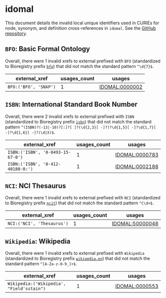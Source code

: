 # idomal

This document details the invalid local unique identifiers used in CURIEs
for node, synonym, and definition cross-references in `idomal`. See the [GitHub repository](https://github.com/VEuPathDB-ontology/IDOMAL).


## `BFO`: Basic Formal Ontology

Overall, there were 1 invalid
xrefs to external prefixed with `BFO` (standardized to Bioregistry
prefix [`bfo`](https://bioregistry.io/bfo)) that
did not match the standard pattern `^\d{7}$`.

| external_xref         |   usages_count | usages                                                          |
|-----------------------|----------------|-----------------------------------------------------------------|
| `BFO:('BFO', 'SNAP')` |              1 | [IDOMAL:0000002](http://purl.obolibrary.org/obo/IDOMAL_0000002) |

## `ISBN`: International Standard Book Number

Overall, there were 2 invalid
xrefs to external prefixed with `ISBN` (standardized to Bioregistry
prefix [`isbn`](https://bioregistry.io/isbn)) that
did not match the standard pattern `^(ISBN)?(-13|-10)?[:]?[ ]?(\d{2,3}[ -]?)?\d{1,5}[ -]?\d{1,7}[ -]?\d{1,6}[ -]?(\d|X)$`.

| external_xref                     |   usages_count | usages                                                          |
|-----------------------------------|----------------|-----------------------------------------------------------------|
| `ISBN:('ISBN', '0-8493-15-67-0')` |              1 | [IDOMAL:0000783](http://purl.obolibrary.org/obo/IDOMAL_0000783) |
| `ISBN:('ISBN', '0-412-40180-0:')` |              1 | [IDOMAL:0002188](http://purl.obolibrary.org/obo/IDOMAL_0002188) |

## `NCI`: NCI Thesaurus

Overall, there were 1 invalid
xrefs to external prefixed with `NCI` (standardized to Bioregistry
prefix [`ncit`](https://bioregistry.io/ncit)) that
did not match the standard pattern `^C\d+$`.

| external_xref              |   usages_count | usages                                                            |
|----------------------------|----------------|-------------------------------------------------------------------|
| `NCI:('NCI', 'Thesaurus')` |              1 | [IDOMAL:50000048](http://purl.obolibrary.org/obo/IDOMAL_50000048) |

## `Wikipedia`: Wikipedia

Overall, there were 1 invalid
xrefs to external prefixed with `Wikipedia` (standardized to Bioregistry
prefix [`wikipedia.en`](https://bioregistry.io/wikipedia.en)) that
did not match the standard pattern `^[A-Za-z-0-9_]+$`.

| external_xref                             |   usages_count | usages                                                          |
|-------------------------------------------|----------------|-----------------------------------------------------------------|
| `Wikipedia:('Wikipedia', "Field'sstain")` |              1 | [IDOMAL:0000553](http://purl.obolibrary.org/obo/IDOMAL_0000553) |

